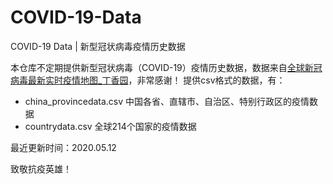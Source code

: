 # COVID-19-Data
COVID-19 Data | 新型冠状病毒疫情历史数据

本仓库不定期提供新型冠状病毒（COVID-19）疫情历史数据，数据来自[全球新冠病毒最新实时疫情地图_丁香园](https://ncov.dxy.cn/ncovh5/view/pneumonia "全球新冠病毒最新实时疫情地图_丁香园")，非常感谢！
提供csv格式的数据，有：

- china_provincedata.csv 中国各省、直辖市、自治区、特别行政区的疫情数据
- countrydata.csv 全球214个国家的疫情数据

最近更新时间：2020.05.12

致敬抗疫英雄！